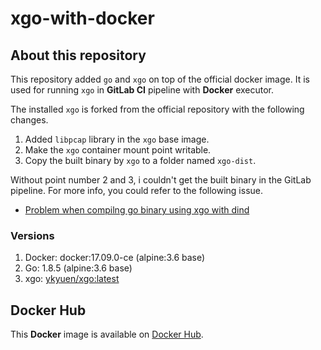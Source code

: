 # xgo-with-docker

## About this repository

This repository added `go` and `xgo` on top of the official docker image. It is used for running `xgo` in **GitLab CI** pipeline with **Docker** executor.

The installed `xgo` is forked from the official repository with the following changes.

1. Added `libpcap` library in the `xgo` base image.
1. Make the `xgo` container mount point writable.
1. Copy the built binary by `xgo` to a folder named `xgo-dist`.

Without point number 2 and 3, i couldn't get the built binary in the GitLab pipeline. For more info, you could refer to the following issue.

- [Problem when compilng go binary using xgo with dind](https://gitlab.com/gitlab-com/support-forum/issues/2620)

### Versions

1. Docker: docker:17.09.0-ce (alpine:3.6 base)
1. Go: 1.8.5 (alpine:3.6 base)
1. xgo: [ykyuen/xgo:latest](https://github.com/ykyuen/xgo)

## Docker Hub

This **Docker** image is available on [Docker Hub](https://hub.docker.com/r/ykyuen/xgo-with-docker/).